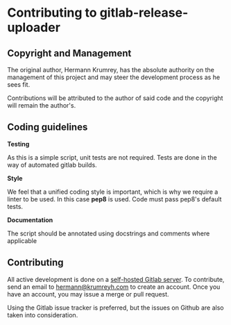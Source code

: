 # Contributing to gitlab-release-uploader

## Copyright and Management

The original author, Hermann Krumrey, has the absolute authority on the management
of this project and may steer the development process as he sees fit.

Contributions will be attributed to the author of said code and the copyright will
remain the author's.

## Coding guidelines

**Testing**

As this is a simple script, unit tests are not required. Tests are done in the
way of automated gitlab builds.

**Style**

We feel that a unified coding style is important, which is why we require a linter to
be used. In this case **pep8** is used. Code must pass pep8's default tests.

**Documentation**

The script should be annotated using docstrings and comments where applicable

## Contributing

All active development is done on a [self-hosted Gitlab server](https://gitlab.namibsun.net).
To contribute, send an email to hermann@krumreyh.com to create an account. Once you have an
account, you may issue a merge or pull request.

Using the Gitlab issue tracker is preferred, but the issues on Github are also
taken into consideration.
